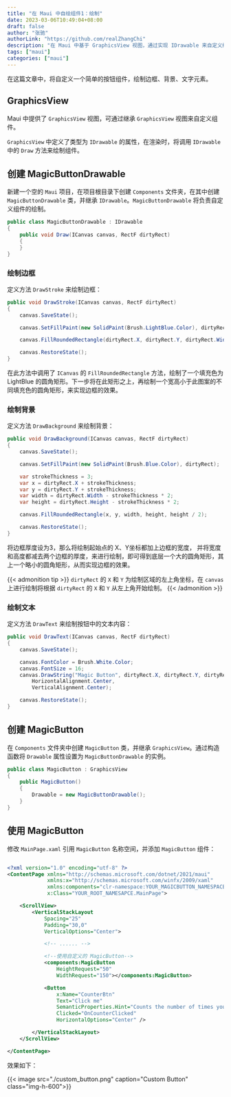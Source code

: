 ```yaml
---
title: "在 Maui 中自绘组件1：绘制"
date: 2023-03-06T10:49:04+08:00
draft: false
author: "张驰"
authorLink: "https://github.com/realZhangChi"
description: "在 Maui 中基于 GraphicsView 视图，通过实现 IDrawable 来自定义绘制组件"
tags: ["maui"]
categories: ["maui"]
---
```


在这篇文章中，将自定义一个简单的按钮组件，绘制边框、背景、文字元素。

## GraphicsView

Maui 中提供了 `GraphicsView` 视图，可通过继承 `GraphicsView` 视图来自定义组件。

`GraphicsView` 中定义了类型为 `IDrawable` 的属性，在渲染时，将调用 `IDrawable` 中的 `Draw` 方法来绘制组件。

## 创建 MagicButtonDrawable

新建一个空的 `Maui` 项目，在项目根目录下创建 `Components` 文件夹，在其中创建 `MagicButtonDrawable` 类，并继承 `IDrawable`。`MagicButtonDrawable` 将负责自定义组件的绘制。

``` csharp
public class MagicButtonDrawable : IDrawable
{
    public void Draw(ICanvas canvas, RectF dirtyRect)
    {
    }
}
```

### 绘制边框

定义方法 `DrawStroke` 来绘制边框：

``` csharp
public void DrawStroke(ICanvas canvas, RectF dirtyRect)
{
    canvas.SaveState();

    canvas.SetFillPaint(new SolidPaint(Brush.LightBlue.Color), dirtyRect);

    canvas.FillRoundedRectangle(dirtyRect.X, dirtyRect.Y, dirtyRect.Width, dirtyRect.Height, dirtyRect.Height / 2);

    canvas.RestoreState();
}
```

在此方法中调用了 `ICanvas` 的 `FillRoundedRectangle` 方法，绘制了一个填充色为 LightBlue 的圆角矩形。下一步将在此矩形之上，再绘制一个宽高小于此图案的不同填充色的圆角矩形，来实现边框的效果。

### 绘制背景

定义方法 `DrawBackground` 来绘制背景：

``` csharp
public void DrawBackground(ICanvas canvas, RectF dirtyRect)
{
    canvas.SaveState();

    canvas.SetFillPaint(new SolidPaint(Brush.Blue.Color), dirtyRect);

    var strokeThickness = 3;
    var x = dirtyRect.X + strokeThickness;
    var y = dirtyRect.Y + strokeThickness;
    var width = dirtyRect.Width - strokeThickness * 2;
    var height = dirtyRect.Height - strokeThickness * 2;

    canvas.FillRoundedRectangle(x, y, width, height, height / 2);

    canvas.RestoreState();
}
```

将边框厚度设为3，那么将绘制起始点的 X、Y坐标都加上边框的宽度， 并将宽度和高度都减去两个边框的厚度，来进行绘制，即可得到底层一个大的圆角矩形，其上一个略小的圆角矩形，从而实现边框的效果。

{{< admonition tip >}}
`dirtyRect` 的 `X` 和 `Y` 为绘制区域的左上角坐标，在 `canvas` 上进行绘制将根据 `dirtyRect` 的 `X` 和 `Y` 从左上角开始绘制。
{{< /admonition >}}

### 绘制文本

定义方法 `DrawText` 来绘制按钮中的文本内容：

``` csharp
public void DrawText(ICanvas canvas, RectF dirtyRect)
{
    canvas.SaveState();

    canvas.FontColor = Brush.White.Color;
    canvas.FontSize = 16;
    canvas.DrawString("Magic Button", dirtyRect.X, dirtyRect.Y, dirtyRect.Width, dirtyRect.Height,
        HorizontalAlignment.Center,
        VerticalAlignment.Center);

    canvas.RestoreState();
}
```

## 创建 MagicButton

在 `Components` 文件夹中创建 `MagicButton` 类，并继承 `GraphicsView`。通过构造函数将 `Drawable` 属性设置为 `MagicButtonDrawable` 的实例。

``` csharp
public class MagicButton : GraphicsView
{
    public MagicButton()
    {
        Drawable = new MagicButtonDrawable();
    }
}
```

## 使用 MagicButton

修改 `MainPage.xaml` 引用 `MagicButton` 名称空间，并添加 `MagicButton` 组件：

``` xml

<?xml version="1.0" encoding="utf-8" ?>
<ContentPage xmlns="http://schemas.microsoft.com/dotnet/2021/maui"
             xmlns:x="http://schemas.microsoft.com/winfx/2009/xaml"
             xmlns:components="clr-namespace:YOUR_MAGICBUTTON_NAMESPACE"
             x:Class="YOUR_ROOT_NAMESAPCE.MainPage">

    <ScrollView>
        <VerticalStackLayout
            Spacing="25"
            Padding="30,0"
            VerticalOptions="Center">

            <!-- ...... -->

            <!--使用自定义的 MagicButton-->
            <components:MagicButton
                HeightRequest="50"
                WidthRequest="150"></components:MagicButton>

            <Button
                x:Name="CounterBtn"
                Text="Click me"
                SemanticProperties.Hint="Counts the number of times you click"
                Clicked="OnCounterClicked"
                HorizontalOptions="Center" />

        </VerticalStackLayout>
    </ScrollView>

</ContentPage>

```

效果如下：

{{< image src="./custom_button.png" caption="Custom Button" class="img-h-600">}}

